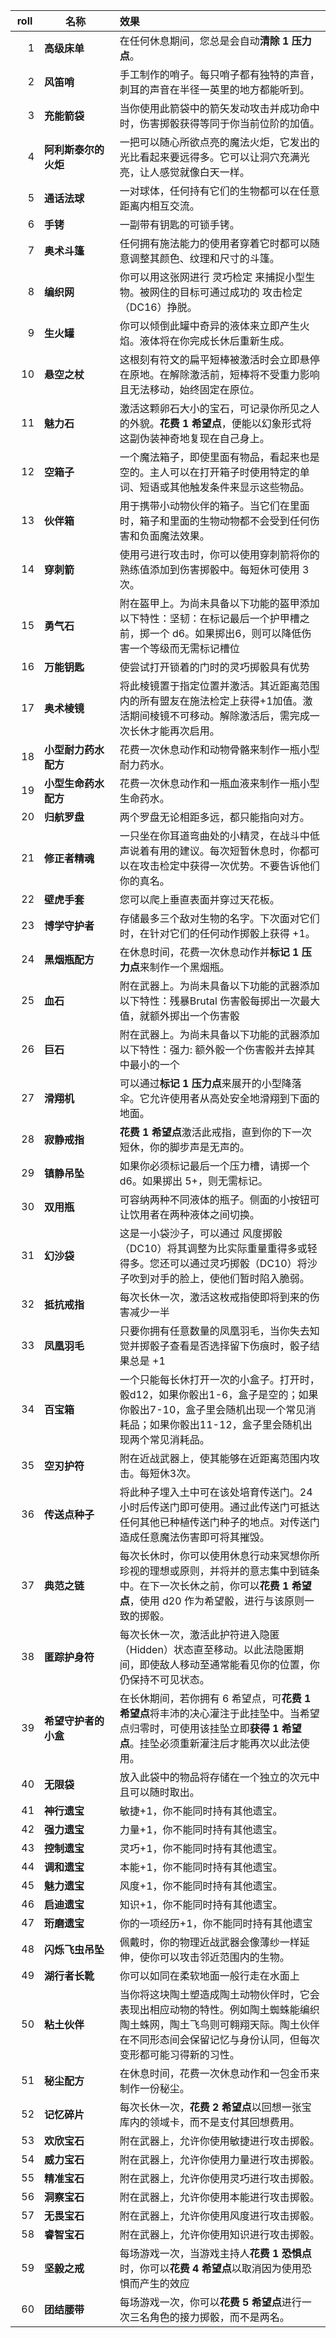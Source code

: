 
| <div style="width:30px;text-align:center">roll</div> | <div style="width:100px;text-align:center">名称</div> | 效果 |
|-------:|:---------------------|:-----------------------------------------------------------------------------------------------------------------------------------------------------------------------------------------|
|      1 | **高级床单**         | 在任何休息期间，您总是会自动**清除 1 压力点**。                                                                                                                                          |
|      2 | **风笛哨**           | 手工制作的哨子。每只哨子都有独特的声音，刺耳的声音在半径一英里的地方都能听到。                                                                                                           |
|      3 | **充能箭袋**         | 当你使用此箭袋中的箭矢发动攻击并成功命中时，伤害掷骰获得等同于你当前位阶的加值。                                                                                                         |
|      4 | **阿利斯泰尔的火炬** | 一把可以随心所欲点亮的魔法火炬，它发出的光比看起来要远得多。它可以让洞穴充满光亮，让人感觉就像白天一样。                                                                                 |
|      5 | **通话法球**         | 一对球体，任何持有它们的生物都可以在任意距离内相互交流。                                                                                                                                 |
|      6 | **手铐**             | 一副带有钥匙的可锁手铐。                                                                                                                                                                 |
|      7 | **奥术斗篷**         | 任何拥有施法能力的使用者穿着它时都可以随意调整其颜色、纹理和尺寸的斗篷。                                                                                                                 |
|      8 | **编织网**           | 你可以用这张网进行 灵巧检定 来捕捉小型生物。被网住的目标可通过成功的 攻击检定 （DC16）挣脱。                                                                                             |
|      9 | **生火罐**           | 你可以倾倒此罐中奇异的液体来立即产生火焰。液体将在你完成长休后重新生成。                                                                                                                 |
|     10 | **悬空之杖**         | 这根刻有符文的扁平短棒被激活时会立即悬停在原地。在解除激活前，短棒将不受重力影响且无法移动，始终固定在原位。                                                                             |
|     11 | **魅力石**           | 激活这颗卵石大小的宝石，可记录你所见之人的外貌。**花费 1 希望点**，便能以幻象形式将这副伪装神奇地复现在自己身上。                                                                        |
|     12 | **空箱子**           | 一个魔法箱子，即使里面有物品，看起来也是空的。主人可以在打开箱子时使用特定的单词、短语或其他触发条件来显示这些物品。                                                                     |
|     13 | **伙伴箱**           | 用于携带小动物伙伴的箱子。当它们在里面时，箱子和里面的生物动物都不会受到任何伤害和负面魔法效果。                                                                                         |
|     14 | **穿刺箭**           | 使用弓进行攻击时，你可以使用穿刺箭将你的熟练值添加到伤害掷骰中。每短休可使用 3 次。                                                                                                      |
|     15 | **勇气石**           | 附在盔甲上。为尚未具备以下功能的盔甲添加以下特性：坚韧：在标记最后一个护甲槽之前，掷一个 d6。如果掷出6，则可以降低伤害一个等级而无需标记槽位                                             |
|     16 | **万能钥匙**         | 使尝试打开锁着的门时的灵巧掷骰具有优势                                                                                                                                                   |
|     17 | **奥术棱镜**         | 将此棱镜置于指定位置并激活。其近距离范围内的所有盟友在施法检定上获得+1加值。激活期间棱镜不可移动。解除激活后，需完成一次长休才能再次启用。                                               |
|     18 | **小型耐力药水配方** | 花费一次休息动作和动物骨骼来制作一瓶小型耐力药水。                                                                                                                                       |
|     19 | **小型生命药水配方** | 花费一次休息动作和一瓶血液来制作一瓶小型生命药水。                                                                                                                                       |
|     20 | **归航罗盘**         | 两个罗盘无论相距多远，都只能指向对方。                                                                                                                                                   |
|     21 | **修正者精魂**       | 一只坐在你耳道弯曲处的小精灵，在战斗中低声说着有用的建议。每次短暂休息时，你都可以在攻击检定中获得一次优势。不要告诉他们你的真名。                                                       |
|     22 | **壁虎手套**         | 您可以爬上垂直表面并穿过天花板。                                                                                                                                                         |
|     23 | **博学守护者**       | 存储最多三个敌对生物的名字。下次面对它们时，在针对它们的任何动作掷骰上获得 +1。                                                                                                          |
|     24 | **黑烟瓶配方**       | 在休息时间，花费一次休息动作并**标记 1 压力点**来制作一个黑烟瓶。                                                                                                                        |
|     25 | **血石**             | 附在武器上。为尚未具备以下功能的武器添加以下特性：残暴Brutal 伤害骰每掷出一次最大值，就额外掷出一个伤害骰                                                                                |
|     26 | **巨石**             | 附在武器上。为尚未具备以下功能的武器添加以下特性：强力: 额外骰一个伤害骰并去掉其中最小的一个                                                                                             |
|     27 | **滑翔机**           | 可以通过**标记 1 压力点**来展开的小型降落伞。它允许使用者从高处安全地滑翔到下面的地面。                                                                                                  |
|     28 | **寂静戒指**         | **花费 1 希望点**激活此戒指，直到你的下一次短休，你的脚步声是无声的。                                                                                                                    |
|     29 | **镇静吊坠**         | 如果你必须标记最后一个压力槽，请掷一个 d6。如果掷出 5+，则无需标记。                                                                                                                     |
|     30 | **双用瓶**           | 可容纳两种不同液体的瓶子。侧面的小按钮可让饮用者在两种液体之间切换。                                                                                                                     |
|     31 | **幻沙袋**           | 这是一小袋沙子，可以通过 风度掷骰（DC10）将其调整为比实际重量重得多或轻得多。您还可以通过灵巧掷骰（DC10）将沙子吹到对手的脸上，使他们暂时陷入脆弱。                                      |
|     32 | **抵抗戒指**         | 每次长休一次，激活这枚戒指使即将到来的伤害减少一半                                                                                                                                       |
|     33 | **凤凰羽毛**         | 只要你拥有任意数量的凤凰羽毛，当你失去知觉并掷骰子查看是否选择留下伤痕时，骰子结果总是 +1                                                                                                |
|     34 | **百宝箱**           | 一个只能每长休打开一次的小盒子。打开时，骰d12，如果你骰出1-6，盒子是空的；如果你骰出7-10，盒子里会随机出现一个常见消耗品；如果你骰出11-12，盒子里会随机出现两个常见消耗品。              |
|     35 | **空刃护符**         | 附在近战武器上，使其能够在近距离范围内攻击。每短休3次。                                                                                                                                  |
|     36 | **传送点种子**       | 将此种子埋入土中可在该处培育传送门。24小时后传送门即可使用。通过此传送门可抵达任何其他已种植传送门种子的地点。对传送门造成任意魔法伤害即可将其摧毁。                                     |
|     37 | **典范之链**         | 每次长休时，你可以使用休息行动来冥想你所珍视的理想或原则，并将并的意志集中到链条中。在下一次长休之前，你可以**花费 1 希望点**，使用 d20 作为希望骰，进行与该原则一致的掷骰。             |
|     38 | **匿踪护身符**       | 每次长休一次，激活此护符进入隐匿（Hidden）状态直至移动。以此法隐匿期间，即使敌人移动至通常能看见你的位置，你仍保持不可见状态。                                                           |
|     39 | **希望守护者的小盒** | 在长休期间，若你拥有 6 希望点，可**花费 1 希望点**将丰沛的决心灌注于此挂坠中。当希望点归零时，可使用该挂坠立即**获得 1 希望点**。挂坠必须重新灌注后才能再次以此法使用。                  |
|     40 | **无限袋**           | 放入此袋中的物品将存储在一个独立的次元中且可以随时取出。                                                                                                                                 |
|     41 | **神行遗宝**         | 敏捷+1，你不能同时持有其他遗宝。                                                                                                                                                         |
|     42 | **强力遗宝**         | 力量+1，你不能同时持有其他遗宝。                                                                                                                                                         |
|     43 | **控制遗宝**         | 灵巧+1，你不能同时持有其他遗宝。                                                                                                                                                         |
|     44 | **调和遗宝**         | 本能+1，你不能同时持有其他遗宝。                                                                                                                                                         |
|     45 | **魅力遗宝**         | 风度+1，你不能同时持有其他遗宝。                                                                                                                                                         |
|     46 | **启迪遗宝**         | 知识+1，你不能同时持有其他遗宝。                                                                                                                                                         |
|     47 | **珩磨遗宝**         | 你的一项经历+1，你不能同时持有其他遗宝                                                                                                                                                   |
|     48 | **闪烁飞虫吊坠**     | 佩戴时，你的物理近战武器会像薄纱一样延伸，使你可以攻击邻近范围内的生物。                                                                                                                 |
|     49 | **湖行者长靴**       | 你可以如同在柔软地面一般行走在水面上                                                                                                                                                     |
|     50 | **粘土伙伴**         | 当你将这块陶土塑造成陶土动物伙伴时，它会表现出相应动物的特性。例如陶土蜘蛛能编织陶土蛛网，陶土飞鸟则可翱翔天际。陶土伙伴在不同形态间会保留记忆与身份认同，但每次变形都可能习得新的习性。 |
|     51 | **秘尘配方**         | 在休息时间，花费一次休息动作和一包金币来制作一份秘尘。                                                                                                                                   |
|     52 | **记忆碎片**         | 每次长休一次，**花费 2 希望点**以回想一张宝库内的领域卡，而不是支付其回想费用。                                                                                                          |
|     53 | **欢欣宝石**         | 附在武器上，允许你使用敏捷进行攻击掷骰。                                                                                                                                                 |
|     54 | **威力宝石**         | 附在武器上，允许你使用力量进行攻击掷骰。                                                                                                                                                 |
|     55 | **精准宝石**         | 附在武器上，允许你使用灵巧进行攻击掷骰。                                                                                                                                                 |
|     56 | **洞察宝石**         | 附在武器上，允许你使用本能进行攻击掷骰。                                                                                                                                                 |
|     57 | **无畏宝石**         | 附在武器上，允许你使用风度进行攻击掷骰。                                                                                                                                                 |
|     58 | **睿智宝石**         | 附在武器上，允许你使用知识进行攻击掷骰。                                                                                                                                                 |
|     59 | **坚毅之戒**         | 每场游戏一次，当游戏主持人**花费 1 恐惧点**时，你可以**花费 4 希望点**以取消因为使用恐惧而产生的效应                                                                                     |
|     60 | **团结腰带**         | 每场游戏一次，你可以**花费 5 希望点**进行一次三名角色的接力掷骰，而不是两名。                                                                                                            |
